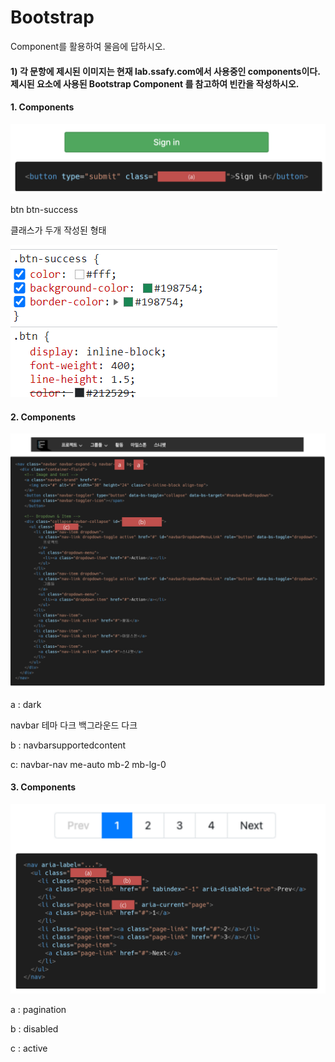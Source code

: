 #  Bootstrap

Component를 활용하여 물음에 답하시오. 

#### 1) 각 문항에 제시된 이미지는 현재 lab.ssafy.com에서 사용중인 components이다. 제시된 요소에 사용된 Bootstrap Component 를 참고하여 빈칸을 작성하시오.

#### 1. Components

![image-20220207173411182](homework.assets/image-20220207173411182.png)

btn btn-success

클래스가 두개 작성된 형태

![image-20220208091021502](homework.assets/image-20220208091021502.png)





#### 2. Components

![image-20220207173543813](homework.assets/image-20220207173543813.png)

a : dark

navbar 테마 다크 백그라운드 다크 

b :  navbarsupportedcontent

c: navbar-nav me-auto mb-2 mb-lg-0



#### 3. Components

![image-20220207173559263](homework.assets/image-20220207173559263.png)



a : pagination

b : disabled

c : active

